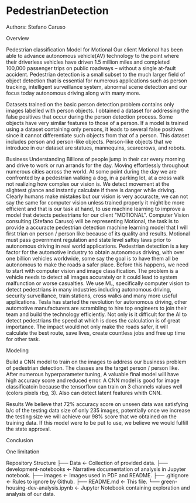 # PedestrianDetection

Authors: Stefano Caruso 


Overview

Pedestrian classification Model for Motional
Our client Motional has been able to advance autonomous vehicle(AV) technology to the point where their driverless vehicles have driven 1.5 million miles and completed 100,000 passenger trips on public roadways – without a single at-fault accident.
Pedestrian detection is a small subset to the much larger field of object detection that is essential for numerous applications such as person tracking, intelligent surveillance system, abnormal scene detection and our focus today autonomous driving along with many more.

Datasets trained on the basic person detection problem contains only images labelled with person objects.
I obtained a dataset for addressing the false positives that occur during the person detection process. Some objects have very similar features to those of a person. If a model is trained using a dataset containing only persons, it leads to several false positives since it cannot differentiate such objects from that of a person. This dataset includes person and person-like objects. Person-like objects that we introduce in our dataset are statues, mannequins, scarecrows, and robots.



Business Understanding
Billions of people jump in their car every morning and drive to work or run arrands for the day. Moving effortlessly throughout numerous cities across the world. At some point during the day we are confronted by a pedestrian walking a dog, in a parking lot, at a cross walk not realizing how complex our vision is. We detect movement at the slightest glance and instantly calculate if there is danger while driving. Clearly humans make mistakes but our vision is very accuracte, we can not say the same for computer vision unless trained properly it might be more efficient and that is our task at hand, to use machine learning to improve a model that detects pedestrians for our client "MOTIONAL".
Computer Vision consulting (Stefano Caruso) will be representing Motional, the task is to provide a accuracte pedestrian detection machine learning model that I will first trian on person / person like because of its quality and results. Motional must pass government regulation and state level saftey laws prior to autonomous driving in real world applications.
Pedestrian detection is a key factor for the automotive industry to obtain autonomous driving, with over one billion vehicles worldwide, some say the goal is to have them all be autonomous to make the roads a safer place. Before this happens, we need to start with computer vision and image classification.
The problem is a vehicle needs to detect all images accurately or it could lead to system malfunction or worse casualties. We use ML, specifically computer vision to detect pedestrians in many industries including autonomous driving, security surveillance, train stations, cross walks and many more useful applications.
Tesla has started the revolution for autonomous driving, other automotive manufacturers are scrambling to hire top engineers to join their team and build the technology efficiently. Not only is it difficult for the AI to detect pedestrians the speed at which is does the calculation is of great importance.
The impact would not only make the roads safer, it will calculate the best route, save lives, create countless jobs and free up time for other task.



Modeling

Build a CNN model to train on the images to address our business problem of pedestrian detection.
The classes are the target person / person like. After numerous hyperparameter tuning, A valuable final model will have high accuracy score and reduced error. A CNN model is good for image classificatoin because the tensorflow can train on 3 channels values well (colors pixels rbg, 3). Also can detect latent features whith CNN.

Results
We believe that 72% accuracy score on unseen data was satisfying b/c of the testing data size of only 235 images, potentially once we increase the testing size we will achieve our 98% score that we obtained on the training data.
If this model were to be put to use, we believe we would fulfill the state approval.

Conclusion

One limitation

Repository Structure ├── Data <- Collection of provided data. ├── development-notebooks <- Narrative documentation of analysis in Jupyter notebook. ├── images <- Images used in PDF and README. ├── .gitignore <- Rules to ignore by Github. ├── README.md <- This file. └── green-housing-dev-analysis.ipynb <- Jupyter Notebook containing exploration and analysis of our data.
